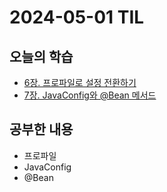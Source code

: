 # 2024-05-01 TIL
## 오늘의 학습
- [6장. 프로파일로 설정 전환하기](/서적/그림으로%20배우는%20스프링6%20입문/1부.%20기본편/1장.%20스프링%20개요/6장.%20프로파일로%20설정%20전환하기.md)
- [7장. JavaConfig와 @Bean 메서드](/서적/그림으로%20배우는%20스프링6%20입문/1부.%20기본편/1장.%20스프링%20개요/7장.%20JavaConfig와%20@Bean%20메서드.md)

## 공부한 내용
- 프로파일
- JavaConfig
- @Bean